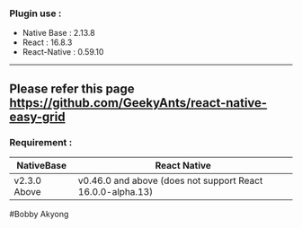 ### Plugin use :
- Native Base : 2.13.8
- React : 16.8.3
- React-Native : 0.59.10
  
---
Please refer this page https://github.com/GeekyAnts/react-native-easy-grid 
---

### Requirement :
NativeBase | React Native |
--- | --- |
v2.3.0 Above | v0.46.0 and above (does not support React 16.0.0-alpha.13)|### Vue Native - Easy Grid Layout (Native Base)


#Bobby Akyong